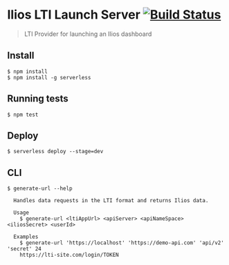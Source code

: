 # Ilios LTI Launch Server [![Build Status](https://travis-ci.org/ilios/lti-server.svg?branch=master)](https://travis-ci.org/ilios/lti-server)

> LTI Provider for launching an Ilios dashboard

## Install

```
$ npm install
$ npm install -g serverless
```

## Running tests

```
$ npm test
```

## Deploy

```
$ serverless deploy --stage=dev
```

## CLI
```
$ generate-url --help

  Handles data requests in the LTI format and returns Ilios data.

  Usage
    $ generate-url <ltiAppUrl> <apiServer> <apiNameSpace> <iliosSecret> <userId>

  Examples
    $ generate-url 'https://localhost' 'https://demo-api.com' 'api/v2' 'secret' 24
    https://lti-site.com/login/TOKEN
```
